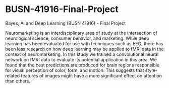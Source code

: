 # BUSN-41916-Final-Project
Bayes, AI and Deep Learning (BUSN 41916) - Final Project

Neuromarketing is an interdisciplinary area of study at the intersection of neurological science, consumer behavior, and marketing. While deep learning has been evaluated for use with techniques such as EEG, there has been less research on how deep learning may be applied to fMRI data in the context of neuromarketing. In this study we trained a convolutional neural network on fMRI data to evaluate its potential application in this area. We found that the best predictions are produced for brain regions responsible for visual perception of color, form, and motion. This suggests that style-related features of images might have a more significant effect on attention than others.
